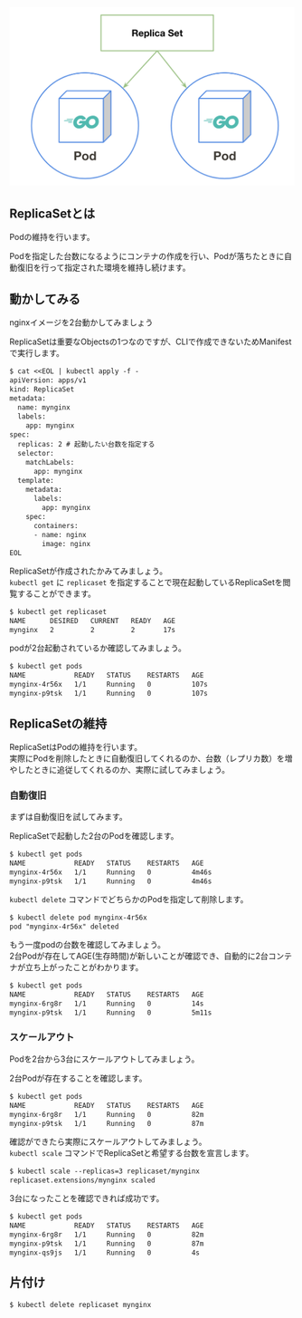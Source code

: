 ![replicaset](imgs/replicaset.png)

## ReplicaSetとは
Podの維持を行います。

Podを指定した台数になるようにコンテナの作成を行い、Podが落ちたときに自動復旧を行って指定された環境を維持し続けます。

## 動かしてみる
nginxイメージを2台動かしてみましょう

ReplicaSetは重要なObjectsの1つなのですが、CLIで作成できないためManifestで実行します。
```console
$ cat <<EOL | kubectl apply -f -
apiVersion: apps/v1
kind: ReplicaSet
metadata:
  name: mynginx
  labels:
    app: mynginx
spec:
  replicas: 2 # 起動したい台数を指定する
  selector:
    matchLabels:
      app: mynginx
  template:
    metadata:
      labels:
        app: mynginx
    spec:
      containers:
      - name: nginx
        image: nginx
EOL
```

ReplicaSetが作成されたかみてみましょう。  
`kubectl get` に `replicaset` を指定することで現在起動しているReplicaSetを閲覧することができます。

```console
$ kubectl get replicaset
NAME      DESIRED   CURRENT   READY   AGE
mynginx   2         2         2       17s
```

podが2台起動されているか確認してみましょう。  
```
$ kubectl get pods
NAME            READY   STATUS    RESTARTS   AGE
mynginx-4r56x   1/1     Running   0          107s
mynginx-p9tsk   1/1     Running   0          107s
```

## ReplicaSetの維持
ReplicaSetはPodの維持を行います。  
実際にPodを削除したときに自動復旧してくれるのか、台数（レプリカ数）を増やしたときに追従してくれるのか、実際に試してみましょう。

### 自動復旧
まずは自動復旧を試してみます。  

ReplicaSetで起動した2台のPodを確認します。
```console
$ kubectl get pods
NAME            READY   STATUS    RESTARTS   AGE
mynginx-4r56x   1/1     Running   0          4m46s
mynginx-p9tsk   1/1     Running   0          4m46s
```

`kubectl delete` コマンドでどちらかのPodを指定して削除します。
```console
$ kubectl delete pod mynginx-4r56x
pod "mynginx-4r56x" deleted
```

もう一度podの台数を確認してみましょう。  
2台Podが存在してAGE(生存時間)が新しいことが確認でき、自動的に2台コンテナが立ち上がったことがわかります。
```console
$ kubectl get pods
NAME            READY   STATUS    RESTARTS   AGE
mynginx-6rg8r   1/1     Running   0          14s
mynginx-p9tsk   1/1     Running   0          5m11s
```

### スケールアウト
Podを2台から3台にスケールアウトしてみましょう。

2台Podが存在することを確認します。
```console
$ kubectl get pods
NAME            READY   STATUS    RESTARTS   AGE
mynginx-6rg8r   1/1     Running   0          82m
mynginx-p9tsk   1/1     Running   0          87m
```

確認ができたら実際にスケールアウトしてみましょう。  
`kubectl scale` コマンドでReplicaSetと希望する台数を宣言します。
```console
$ kubectl scale --replicas=3 replicaset/mynginx
replicaset.extensions/mynginx scaled
```

3台になったことを確認できれば成功です。
```console
$ kubectl get pods
NAME            READY   STATUS    RESTARTS   AGE
mynginx-6rg8r   1/1     Running   0          82m
mynginx-p9tsk   1/1     Running   0          87m
mynginx-qs9js   1/1     Running   0          4s
```

## 片付け
```
$ kubectl delete replicaset mynginx
```
